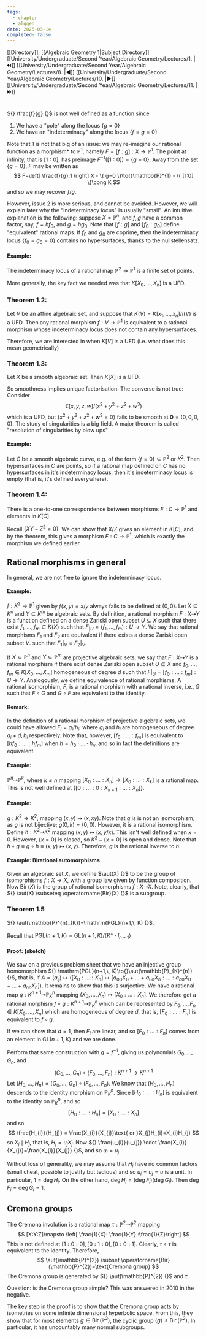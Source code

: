 ```yaml
---
tags:
  - chapter
  - alggeo
date: 2025-03-14
completed: false
---
```

[[Directory]], [[Algebraic Geometry 1|Subject Directory]]
[[University/Undergraduate/Second Year/Algebraic Geometry/Lectures/1. |🞀🞀]] [[University/Undergraduate/Second Year/Algebraic Geometry/Lectures/8. |◀]] [[University/Undergraduate/Second Year/Algebraic Geometry/Lectures/10. |▶]] [[University/Undergraduate/Second Year/Algebraic Geometry/Lectures/11. |🞂🞂]]
# 
## 
### 
${} \frac{f}{g} {}$ is not well defined as a function since
1) We have a "pole" along the locus ${} \{ g=0 \} {}$
2) We have an "indeterminacy" along the locus ${} \{ f=g=0 \} {}$

Note that $1 {}$ is not that big of an issue: we may re-imagine our rational function as a morphism* to ${} \mathbb{P}^{1}$, namely ${} F=[f:g]:X\to{}\mathbb{P}^{1} {}$. The point at infinity, that is ${} [1:0] {}$, has preimage ${} F^{-1}([1:0])=\{ g=0 \} {}$. Away from the set ${} \{ g=0 \} {}$, ${} F {}$ may be written as 
$$
F=\left[ \frac{f}{g}:1 \right]:X - \{ g=0 \}\to{}\mathbb{P}^{1} - \{ [1:0] \}\cong K
$$
and so we may recover ${} f /g {}$. 

However, issue $2$ is more serious, and cannot be avoided. However, we will explain later why the "indeterminacy locus" is usually "small". An intuitive explanation is the following: suppose ${} X=\mathbb{P}^{n} {}$, and ${} f,\, g {}$ have a common factor, say, ${} f=hf_{0} {}$, and ${} g=hg_{0} {}$. Note that ${} [f:g] {}$ and ${} [f_{0}:g_{0}] {}$ define "equivalent" rational maps. If $f_{0}$ and $g_{0}$ are coprime, then the indeterminacy locus ${} \{ f_{0}=g_{0}=0 \} {}$ contains no hypersurfaces, thanks to the nullstellensatz. 
#### Example:
The indeterminacy locus of a rational map ${} \mathbb{P}^{2}\to{}\mathbb{P}^{1} {}$ is a finite set of points. 

More generally, the key fact we needed was that ${} K[X_{0},\,\dots,\,X_{n}] {}$ is a UFD. 
### Theorem 1.2:
Let $V$ be an affine algebraic set, and suppose that ${} K(V)=K[x_{1},\,\dots,\,x_{n}] / I(V) {}$ is a UFD. Then any rational morphism ${} f:V\to{}\mathbb{P}^{1} {}$ is equivalent to a rational morphism whose indeterminacy locus does not contain any hypersurfaces.

Therefore, we are interested in when $K[V]$ is a UFD (i.e. what does this mean geometrically)

### Theorem 1.3: 
Let $X$ be a smooth algebraic set. Then $K[X]$ is a UFD. 

So smoothness implies unique factorisation. The converse is not true: Consider
$$
\mathbb{C}[x,\, y,\, z,\, w] / (x^{2}+y^{2}+z^{2}+w^{3})
$$
which is a UFD, but ${} \{x^{2}+y^{2}+z^{2}+w^{3}=0\} {}$ fails to be smooth at ${} \mathbf{0}=(0,\, 0,\, 0,\, 0) {}$. 
The study of singularities is a big field. A major theorem is called "resolution of singularities by blow ups"
#### Example:
Let $C$ be a smooth algebraic curve, e.g. of the form ${} \{ f=0 \} \subseteq \mathbb{P} ^{2} {}$ or $K^{2} {}$. Then hypersurfaces in $C$ are points, so if a rational map defined on $C$ has no hypersurfaces in it's indeterminacy locus, then it's indeterminacy locus is empty (that is, it's defined everywhere). 
### Theorem 1.4:
There is a one-to-one correspondence between morphisms ${} F:C\to{}\mathbb{P}^{1} {}$ and elements in $K[C]$. 

Recall ${} \{ XY-Z^{2}=0 \} {}$. We can show that ${} X / Z {}$ gives an element in ${} K[C] {}$, and by the theorem, this gives a morphism ${} F:C\to{}\mathbb{P}^{1} {}$, which is exactly the morphism we defined earlier. 
## Rational morphisms in general
In general, we are not free to ignore the indeterminacy locus. 
#### Example:
${} f:K^{2}\to{}\mathbb{P}^{1} {}$ given by ${} f(x,\, y)=x / y {}$ always fails to be defined at ${} (0,\, 0) {}$. Let ${} X \subseteq K^{n} {}$ and ${} Y \subseteq K^{m} {}$ be algebraic sets. By definition, a rational morphism ${} F:X\dashrightarrow{} Y {}$ is a function defined on a dense Zariski open subset ${} U \subseteq X {}$ such that there exist ${} f_{1},\,\dots,\,f_{m} \in K(X) {}$ such that ${} F_{|U}=(f_{1},\,\dots,\,f_{m}):U \to{}Y {}$. We say that rational morphisms ${} F_{1}  {}$ and $F_{2} {}$ are equivalent if there exists a dense Zariski open subset ${} V {}$. such that ${} F_{1}|_{V}=F_{2} |_{V} {}$. 

If ${} X \subseteq \mathbb{P}^{n} {}$ and ${} Y \subseteq \mathbb{P}^{m}  {}$ are projective algebraic sets, we say that ${} F:X\dashrightarrow{}Y {}$ is a rational morphism if there exist dense Zariski open subset ${} U \subseteq X {}$ and ${} f_{0},\,\dots,\,f_{m} \in K[X_{0},\,\dots,\,X_m] {}$ homogeneous of degree $d$ such that ${} F|_{U}=[f_{0}:\dots :f_{m}]:U \to{}Y {}$. Analogously, we define equivalence of rational morphisms. A rational isomorphism, $F$, is a rational morphism with a rational inverse, i.e., $G$ such that ${} F \circ G {}$ and ${} G \circ  F {}$ are equivalent to the identity. 

#### Remark:
In the definition of a rational morphism of projective algebraic sets, we could have allowed ${} F_{i}=g_{i} / h_{i} {}$, where ${} g_{i} {}$ and $h_{ i} {}$ are homogeneous of degree ${} a_{i}+d,\, b_{i} {}$ respectively. Note that, however, ${} [f_{0} :\dots:f_{m}] {}$ is equivalent to ${} [hf_{0}:\dots :hf_{m}] {}$ when ${} h=h_{0}\cdot{\dots}\cdot h_{m} {}$ and so in fact the definitions are equivalent. 
#### Example:
${} \mathbb{P}^{n} \dashrightarrow \mathbb{P}^{k} {}$, where ${} k \leq n {}$ mapping ${} [X_{0}:\dots :X_{n}]\to{}[X_{0}:\dots :X_{k}]  {}$ is a rational map. This is not well defined at ${} \{ [0:\dots :0:X_{k+1}:\dots :X_{n}] \} {}$. 
#### Example:
${} g:K^{2}\to{}K^{2} {}$, mapping ${} (x,\, y)\mapsto (x,\, xy) {}$. Note that ${} g {}$ is is not an isomorphism, as $g$ is not bijective; ${} g(0,\, k)=(0,\, 0) {}$. However, it is a rational isomorphism. Define ${} h:K^{2}\dashrightarrow K^{2} {}$ mapping ${} (x,\, y)\mapsto (x,\,  y /x) {}$. This isn't well defined when ${} x=0 {}$. However, ${} \{ x=0 \} {}$ is closed, so ${} K^{2} - \{ x=0 \} {}$ is open and dense. Note that ${} h \circ  g \equiv g \circ  h \equiv  (x,\, y)\mapsto (x,\, y) {}$. Therefore, $g$ is the rational inverse to $h {}$. 
#### Example: Birational automorphisms
Given an algebraic set $X$, we define $\aut(X) {}$ to be the group of isomorphisms $f:X\to{}X {}$, with a group law given by function composition. Now ${} \operatorname{Bir}(X) {}$ is the group of rational isomorphisms ${} f:X\dashrightarrow X {}$. Note, clearly, that ${} \aut(X) \subseteq \operatorname{Bir}(X) {}$ is a subgroup.
### Theorem 1.5
${} \aut(\mathbb{P}^{n}_{K})=\mathrm{PGL}(n+1,\, K) {}$. 

Recall that ${} \mathrm{PGL}(n+1,\, K)=\mathrm{GL}(n+1,\, K) / \langle K^{\times } \cdot I_{n+1} \rangle  {}$
#### Proof: (sketch)
We saw on a previous problem sheet that  we have an injective group homomorphism ${} \mathrm{PGL}(n+1,\, K)\to{}\aut(\mathbb{P}_{K}^{n}) {}$, that is, if ${} A=(a_{ij})\mapsto ([X_{0}: \dots  : X_{n}] \mapsto [a_{ 00}X_{0} +\dots+a_{ 0n}X_{n}:\dots :a_{ n0} X_{0}+\dots +a_{nn} X_{n}]) {}$. 
It remains to show that this is surjective. We have a rational map ${} q:K^{n+1} \dashrightarrow \mathbb{P}^{n}_{K} {}$ mapping ${} (X_{0},\,\dots,\,X_{n})\mapsto [X_{0}: \dots  : X_{n}] {}$. We therefore get a rational morphism ${} f \circ  g : K^{n+1} \dashrightarrow \mathbb{P}^{n}_{K} {}$ which can be represented by ${} F_{0},\,\dots,\,F_{n} \in K[X_{0},\,\dots,\,X_{n}] {}$ which are homogeneous of degree ${} d$, that is, ${} [F_{0}: \dots  :F_{n}] {}$ is equivalent to ${} f \circ  g {}$.

If we can show that ${} d=1 {}$, then ${} F_{i}$ are linear, and so ${} [F_{0}:\dots :F_{n}] {}$ comes from an element in ${} \mathrm{GL}(n+1,\, K) {}$ and we are done. 

Perform that same construction with ${} g= f^{-1} {}$, giving us polynomials ${} G_{0},\,\dots,\,G_{n} {}$, and 
$$
(G_{0},\,\dots,\,G_{n}) \circ  (F_{0},\,\dots,\,F_{n}):K^{n+1} \to{} K^{n+1}
$$
Let ${} (H_{0},\,\dots,\,H_{n})=(G_{0},\,\dots,\,G_{n}) \circ  (F_{0},\,\dots,\,F_{n}) {}$. We know that ${} (H_{0},\,\dots,\,H_{n}) {}$ descends to the identity morphism on ${} \mathbb{P}^{n}_{K} {}$. Since ${} [H_{0}:\dots :H_{n}] {}$ is equivalent to the identity on ${} \mathbb{P}_{K}^{n} {}$, and so
$$
[H_{0}:\dots :H_{n}]=[X_{0}:\dots :X_{n}]
$$
and so 
$$
\frac{H_{i}}{H_{j}} = \frac{X_{i}}{X_{j}}\text{ or }X_{j}H_{i}=X_{i}H_{j}
$$
so ${} X_{j} \mid H_{j} {}$, that is, ${} H_{j}=u_{j}X_{j} {}$. Now ${} \frac{u_{i}}{u_{j}} \cdot  \frac{X_{i}}{X_{j}}=\frac{X_{i}}{X_{j}} {}$, and so ${} u_{i}=u_{j} {}$. 

Without loss of generality, we may assume that ${} H_{i} {}$ have no common factors (small cheat, possible to justify but tedious) and so ${} u_{i}=u_{j}=u {}$ is a unit. In particular, ${} 1=\deg H_{i} {}$. On the other hand, ${} \deg H_{i}=(\deg F_{i})(\deg G_{i}) {}$. Then ${} \deg F_{i}=\deg G_{i}=1 {}$.
## Cremona groups
The Cremona involution is a rational map ${} \tau:\mathbb{P} ^{2} \dashrightarrow \mathbb{P}^{2} {}$ mapping
$$
[X:Y:Z]\mapsto \left[ \frac{1}{X}: \frac{1}{Y} :\frac{1}{Z}\right]
$$
This is not defined at ${} [1:0:0],\, [0:1:0],\, [0:0:1] {}$. Clearly, ${} \tau \circ \tau {}$ is equivalent to the identity. Therefore, 
$$
\aut(\mathbb{P}^{2}) \subset \operatorname{Bir}(\mathbb{P}^{2})=\text{Cremona group}
$$
The Cremona group is generated by ${} \aut(\mathbb{P}^{2}) {}$ and $\tau {}$. 

Question: is the Cremona group simple? This was answered in 2010 in the negative. 

The key step in the proof is to show that the Cremona group acts by isometries on some infinite dimensional hyperbolic space. From this, they show that for most elements ${} g \in \operatorname{Bir}(\mathbb{P}^{2}) {}$, the cyclic group ${} \langle g \rangle  \leq \operatorname{Bir}(\mathbb{P}^{2}) {}$. In particular, it has uncountably many normal subgroups.